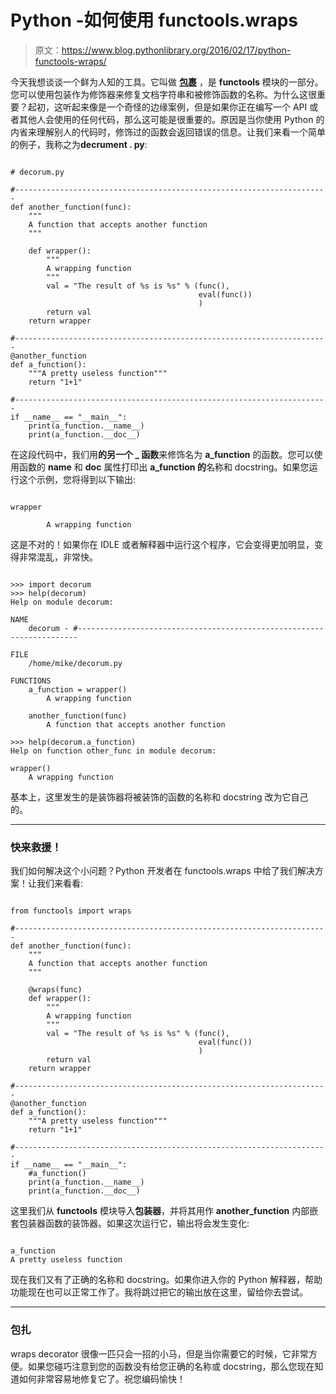 # Python -如何使用 functools.wraps

> 原文：<https://www.blog.pythonlibrary.org/2016/02/17/python-functools-wraps/>

今天我想谈谈一个鲜为人知的工具。它叫做 **[包裹](https://docs.python.org/3.5/library/functools.html#functools.wraps)** ，是 **functools** 模块的一部分。您可以使用包装作为修饰器来修复文档字符串和被修饰函数的名称。为什么这很重要？起初，这听起来像是一个奇怪的边缘案例，但是如果你正在编写一个 API 或者其他人会使用的任何代码，那么这可能是很重要的。原因是当你使用 Python 的内省来理解别人的代码时，修饰过的函数会返回错误的信息。让我们来看一个简单的例子，我称之为**decrument . py**:

```

# decorum.py

#----------------------------------------------------------------------
def another_function(func):
    """
    A function that accepts another function
    """

    def wrapper():
        """
        A wrapping function
        """
        val = "The result of %s is %s" % (func(),
                                          eval(func())
                                          )
        return val
    return wrapper

#----------------------------------------------------------------------
@another_function
def a_function():
    """A pretty useless function"""
    return "1+1"

#----------------------------------------------------------------------
if __name__ == "__main__":
    print(a_function.__name__)
    print(a_function.__doc__)

```

在这段代码中，我们用**的另一个 _ 函数**来修饰名为 **a_function** 的函数。您可以使用函数的 **__name__** 和 **__doc__** 属性打印出 **a_function 的**名称和 docstring。如果您运行这个示例，您将得到以下输出:

```

wrapper

        A wrapping function

```

这是不对的！如果你在 IDLE 或者解释器中运行这个程序，它会变得更加明显，变得非常混乱，非常快。

```

>>> import decorum
>>> help(decorum)
Help on module decorum:

NAME
    decorum - #----------------------------------------------------------------------

FILE
    /home/mike/decorum.py

FUNCTIONS
    a_function = wrapper()
        A wrapping function

    another_function(func)
        A function that accepts another function

>>> help(decorum.a_function)
Help on function other_func in module decorum:

wrapper()
    A wrapping function

```

基本上，这里发生的是装饰器将被装饰的函数的名称和 docstring 改为它自己的。

* * *

### 快来救援！

我们如何解决这个小问题？Python 开发者在 functools.wraps 中给了我们解决方案！让我们来看看:

```

from functools import wraps

#----------------------------------------------------------------------
def another_function(func):
    """
    A function that accepts another function
    """

    @wraps(func)
    def wrapper():
        """
        A wrapping function
        """
        val = "The result of %s is %s" % (func(),
                                          eval(func())
                                          )
        return val
    return wrapper

#----------------------------------------------------------------------
@another_function
def a_function():
    """A pretty useless function"""
    return "1+1"

#----------------------------------------------------------------------
if __name__ == "__main__":
    #a_function()
    print(a_function.__name__)
    print(a_function.__doc__)

```

这里我们从 **functools** 模块导入**包装器**，并将其用作 **another_function** 内部嵌套包装器函数的装饰器。如果这次运行它，输出将会发生变化:

```

a_function
A pretty useless function

```

现在我们又有了正确的名称和 docstring。如果你进入你的 Python 解释器，帮助功能现在也可以正常工作了。我将跳过把它的输出放在这里，留给你去尝试。

* * *

### 包扎

wraps decorator 很像一匹只会一招的小马，但是当你需要它的时候，它非常方便。如果您碰巧注意到您的函数没有给您正确的名称或 docstring，那么您现在知道如何非常容易地修复它了。祝您编码愉快！